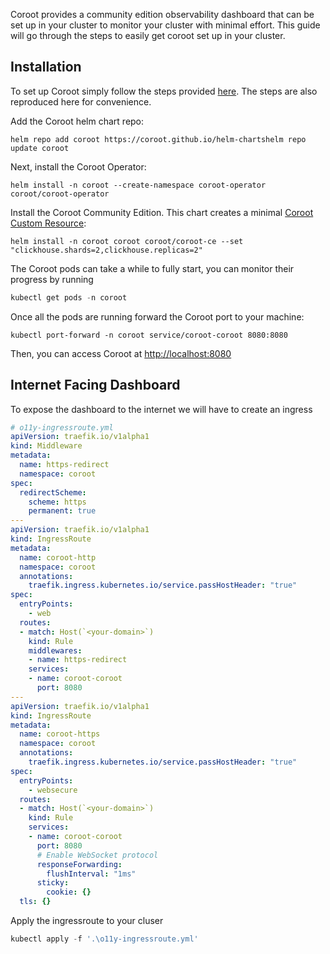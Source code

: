 Coroot provides a community edition observability dashboard that can be set up in your cluster to monitor your cluster with minimal effort. This guide will go through the steps to easily get coroot set up in your cluster.

## Installation
To set up Coroot simply follow the steps provided [here](https://docs.coroot.com/). The steps are also reproduced here for convenience.

Add the Coroot helm chart repo:

```
helm repo add coroot https://coroot.github.io/helm-chartshelm repo update coroot
```

Next, install the Coroot Operator:

```
helm install -n coroot --create-namespace coroot-operator coroot/coroot-operator
```

Install the Coroot Community Edition. This chart creates a minimal [Coroot Custom Resource](https://docs.coroot.com/installation/k8s-operator):

```
helm install -n coroot coroot coroot/coroot-ce --set "clickhouse.shards=2,clickhouse.replicas=2"
```

The Coroot pods can take a while to fully start, you can monitor their progress by running
```powershell
kubectl get pods -n coroot
```

Once all the pods are running forward the Coroot port to your machine:

```
kubectl port-forward -n coroot service/coroot-coroot 8080:8080
```

Then, you can access Coroot at [http://localhost:8080](http://localhost:8080)

## Internet Facing Dashboard
To expose the dashboard to the internet we will have to create an ingress
```yaml
# o11y-ingressroute.yml
apiVersion: traefik.io/v1alpha1
kind: Middleware
metadata:
  name: https-redirect
  namespace: coroot
spec:
  redirectScheme:
    scheme: https
    permanent: true
---
apiVersion: traefik.io/v1alpha1
kind: IngressRoute
metadata:
  name: coroot-http
  namespace: coroot
  annotations:
    traefik.ingress.kubernetes.io/service.passHostHeader: "true"
spec:
  entryPoints:
    - web
  routes:
  - match: Host(`<your-domain>`)
    kind: Rule
    middlewares:
    - name: https-redirect
    services:
    - name: coroot-coroot
      port: 8080
---
apiVersion: traefik.io/v1alpha1
kind: IngressRoute
metadata:
  name: coroot-https
  namespace: coroot
  annotations:
    traefik.ingress.kubernetes.io/service.passHostHeader: "true"
spec:
  entryPoints:
    - websecure
  routes:
  - match: Host(`<your-domain>`)
    kind: Rule
    services:
    - name: coroot-coroot
      port: 8080
      # Enable WebSocket protocol
      responseForwarding:
        flushInterval: "1ms"
      sticky:
        cookie: {}
  tls: {}
```

Apply the ingressroute to your cluser
```powershell
kubectl apply -f '.\o11y-ingressroute.yml'
```
